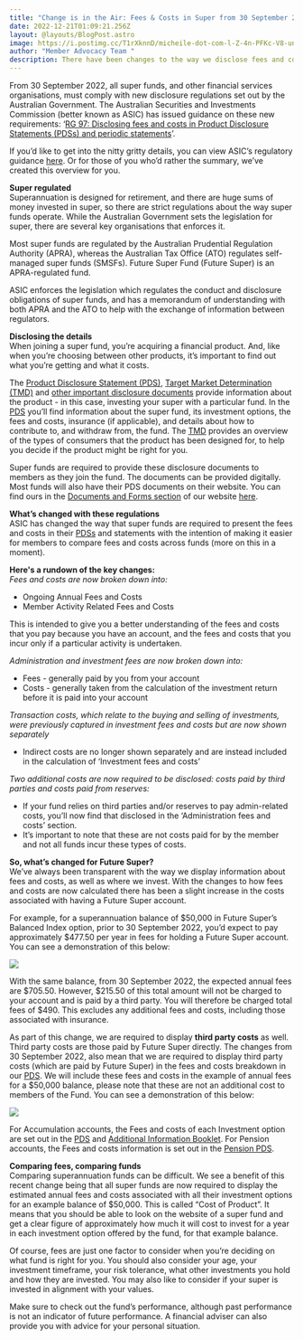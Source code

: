 ```yaml
---
title: "Change is in the Air: Fees & Costs in Super from 30 September 2022"
date: 2022-12-21T01:09:21.256Z
layout: @layouts/BlogPost.astro
image: https://i.postimg.cc/T1rXknnD/micheile-dot-com-l-Z-4n-PFKc-V8-unsplash.jpg
author: "Member Advocacy Team "
description: There have been changes to the way we disclose fees and costs.
---
```


From 30 September 2022, all super funds, and other financial services organisations, must comply with new disclosure regulations set out by the Australian Government. The Australian Securities and Investments Commission (better known as ASIC) has issued guidance on these new requirements: ‘[RG 97: Disclosing fees and costs in Product Disclosure Statements (PDSs) and periodic statements](https://asic.gov.au/regulatory-resources/find-a-document/regulatory-guides/rg-97-disclosing-fees-and-costs-in-pdss-and-periodic-statements/)’.

If you’d like to get into the nitty gritty details, you can view ASIC’s regulatory guidance [here](https://asic.gov.au/regulatory-resources/find-a-document/regulatory-guides/rg-97-disclosing-fees-and-costs-in-pdss-and-periodic-statements/). Or for those of you who’d rather the summary, we’ve created this overview for you.

**Super regulated**\
Superannuation is designed for retirement, and there are huge sums of money invested in super, so there are strict regulations about the way super funds operate. While the Australian Government sets the legislation for super, there are several key organisations that enforces it.

Most super funds are regulated by the Australian Prudential Regulation Authority (APRA), whereas the Australian Tax Office (ATO) regulates self-managed super funds (SMSFs). Future Super Fund (Future Super) is an APRA-regulated fund.

ASIC enforces the legislation which regulates the conduct and disclosure obligations of super funds, and has a memorandum of understanding with both APRA and the ATO to help with the exchange of information between regulators.

**Disclosing the details**\
When joining a super fund, you’re acquiring a financial product. And, like when you’re choosing between other products, it’s important to find out what you’re getting and what it costs.

The [Product Disclosure Statement (PDS)](https://content.myfuturesuper.com.au/forms-docs/FS_PDS_20122022.pdf), [Target Market Determination (TMD)](https://content.myfuturesuper.com.au/forms-docs/FS_AccumTMD_20122022.pdf) and [other important disclosure documents](https://www.futuresuper.com.au/documents-and-forms/) provide information about the product - in this case, investing your super with a particular fund. In the [PDS](https://content.myfuturesuper.com.au/forms-docs/FS_PDS_20122022.pdf) you’ll find information about the super fund, its investment options, the fees and costs, insurance (if applicable), and details about how to contribute to, and withdraw from, the fund. The [TMD](https://content.myfuturesuper.com.au/forms-docs/FS_AccumTMD_20122022.pdf) provides an overview of the types of consumers that the product has been designed for, to help you decide if the product might be right for you.

Super funds are required to provide these disclosure documents to members as they join the fund. The documents can be provided digitally. Most funds will also have their PDS documents on their website. You can find ours in the [Documents and Forms section](https://www.futuresuper.com.au/documents-and-forms/) of our website [here](https://content.myfuturesuper.com.au/forms-docs/FS_PDS_20122022.pdf).

**What’s changed with these regulations**\
ASIC has changed the way that super funds are required to present the fees and costs in their [PDSs](https://content.myfuturesuper.com.au/forms-docs/FS_PDS_20122022.pdf) and statements with the intention of making it easier for members to compare fees and costs across funds (more on this in a moment).

**H﻿ere's a rundown of the key changes:** \
_Fees and costs are now broken down into:_

- Ongoing Annual Fees and Costs
- Member Activity Related Fees and Costs

This is intended to give you a better understanding of the fees and costs that you pay because you have an account, and the fees and costs that you incur only if a particular activity is undertaken.

_Administration and investment fees are now broken down into:_

- Fees - generally paid by you from your account
- Costs - generally taken from the calculation of the investment return before it is paid into your account

_Transaction costs, which relate to the buying and selling of investments, were previously captured in investment fees and costs but are now shown separately_

- Indirect costs are no longer shown separately and are instead included in the calculation of ‘Investment fees and costs’

_Two additional costs are now required to be disclosed: costs paid by third parties and costs paid from reserves:_

- If your fund relies on third parties and/or reserves to pay admin-related costs, you’ll now find that disclosed in the ‘Administration fees and costs’ section.
- It’s important to note that these are not costs paid for by the member and not all funds incur these types of costs.

**So, what’s changed for Future Super?**\
We’ve always been transparent with the way we display information about fees and costs, as well as where we invest. With the changes to how fees and costs are now calculated there has been a slight increase in the costs associated with having a Future Super account.

For example, for a superannuation balance of $50,000 in Future Super’s Balanced Index option, prior to 30 September 2022, you’d expect to pay approximately $477.50 per year in fees for holding a Future Super account. You can see a demonstration of this below:

![](https://i.postimg.cc/yd3BwkM7/FEES-BLOG-TABLE-1.png)

With the same balance, from 30 September 2022, the expected annual fees are $705.50. However, $215.50 of this total amount will not be charged to your account and is paid by a third party. You will therefore be charged total fees of $490. This excludes any additional fees and costs, including those associated with insurance.

As part of this change, we are required to display **third party costs** as well. Third party costs are those paid by Future Super directly. The changes from 30 September 2022, also mean that we are required to display third party costs (which are paid by Future Super) in the fees and costs breakdown in our [PDS](https://content.myfuturesuper.com.au/forms-docs/FS_PDS_20122022.pdf). We will include these fees and costs in the example of annual fees for a $50,000 balance, please note that these are not an additional cost to members of the Fund. You can see a demonstration of this below:

![](https://i.postimg.cc/dtYvxQ4K/FEES-BLOG-TABLE-2.png)

For Accumulation accounts, the Fees and costs of each Investment option are set out in the [PDS](https://content.myfuturesuper.com.au/forms-docs/FS_PDS_20122022.pdf) and [Additional Information Booklet](https://content.myfuturesuper.com.au/forms-docs/FS_AIB_20122022.pdf). For Pension accounts, the Fees and costs information is set out in the [Pension PDS](https://content.myfuturesuper.com.au/forms-docs/FS_PPPDS_20122022.pdf).

**Comparing fees, comparing funds**\
Comparing superannuation funds can be difficult. We see a benefit of this recent change being that all super funds are now required to display the estimated annual fees and costs associated with all their investment options for an example balance of $50,000. This is called “Cost of Product”. It means that you should be able to look on the website of a super fund and get a clear figure of approximately how much it will cost to invest for a year in each investment option offered by the fund, for that example balance.

Of course, fees are just one factor to consider when you’re deciding on what fund is right for you. You should also consider your age, your investment timeframe, your risk tolerance, what other investments you hold and how they are invested. You may also like to consider if your super is invested in alignment with your values.

Make sure to check out the fund’s performance, although past performance is not an indicator of future performance. A financial adviser can also provide you with advice for your personal situation.
